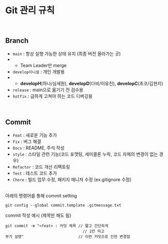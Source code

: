 # Git 관리 규칙


<br/>

## Branch

- `main` : 항상 실행 가능한 상태 유지 (최종 버전 올라가는 곳)
- - Team Leader만 merge
- `develop이니셜` : 개인 개발용
- - **developH**(하나/심세원), **developD**(다비/이유진), **developC**(초코/김현지)
- `release` : main으로 옮기기 전 검수용
- `hotfix` : 급하게 고쳐야 하는 코드 디버깅용

<br/>

## Commit

- `Feat` : 새로운 기능 추가
- `Fix` : 버그 해결
- `Docs` : README, 주석 작성
- `style` : 스타일 관련 기능(코드 포맷팅, 세미콜론 누락, 코드 자체의 변경이 없는 경우)
- `Refactor` : 코드 개선 리팩토링
- `Test` : 테스트 코드 추가
- `Chore` : 빌드 업무 수정, 패키지 매니저 수정 (ex.gitignore 수정)
<br/>
아래의 명령어를 통해 commit setting
  
```
git config --global commit.template .gitmessage.txt
```

commit 작성 예시 (제목만 해도 됨)

```
git commit -m "<feat> : 커밋 제목 // 짧고 간단하게
                                  // 2칸 띄고
부가 설명"                        // 이번 커밋으로 인한 변경점
```
